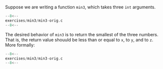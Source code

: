 Suppose we are writing a function `min3`, which takes three `int` arguments.

```c title="exercises/min3/min3-orig.c"
--8<--
exercises/min3/min3-orig.c
--8<--
```

The desired behavior of `min3` is to return the smallest of the three numbers. That is, the return value shouuld be less than or equal to `x`, to `y`, and to `z`. More formally:

```c title="exercises/min3/min3.test.c"
--8<--
exercises/min3/min3-orig.c
--8<--
```